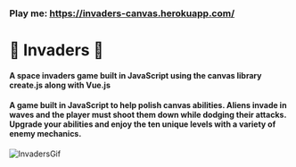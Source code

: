 
### Play me: https://invaders-canvas.herokuapp.com/

# 👾 Invaders 👾
#### A space invaders game built in JavaScript using the canvas library create.js along with Vue.js

#### A game built in JavaScript to help polish canvas abilities. Aliens invade in waves and the player must shoot them down while dodging their attacks. Upgrade your abilities and enjoy the ten unique levels with a variety of enemy mechanics. 

![InvadersGif](https://github.com/ChimentiMatt/-SpaceInvaders-Ease.js-/assets/71683251/76f138aa-2daf-4eaf-bb95-69ee19c09a45)
